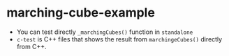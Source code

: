 # marching-cube-example

* You can test directly `_marchingCubes()` function in  `standalone`
* `c-test` is C++ files that shows the result from `marchingeCubes()` directly from C++.
